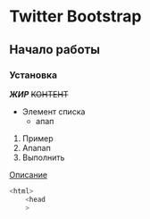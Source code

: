 # Twitter Bootstrap
## Начало работы
### Установка
***ЖИР***
~~КОНТЕНТ~~

* Элемент списка
    * апап

1. Пример
1. Апапап
1. Выполнить

[Описание](https:ya.ru)

```python
<html>
    <head
    >
```






